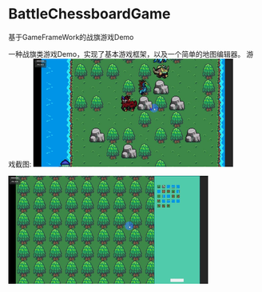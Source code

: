 # BattleChessboardGame
基于GameFrameWork的战旗游戏Demo

一种战旗类游戏Demo，实现了基本游戏框架，以及一个简单的地图编辑器。
游戏截图:
![image](https://github.com/ximengcs/BattleChessboardGame/blob/main/Snapshot/1.gif)

![image](https://github.com/ximengcs/BattleChessboardGame/blob/main/Snapshot/2.gif)